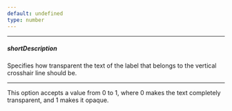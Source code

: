 ```yaml
---
default: undefined
type: number
---
```

---
##### shortDescription
Specifies how transparent the text of the label that belongs to the vertical crosshair line should be.

---
This option accepts a value from 0 to 1, where 0 makes the text completely transparent, and 1 makes it opaque.